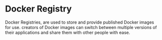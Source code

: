 # Docker Registry
Docker Registries, are used to store and provide published Docker images for use. creators of Docker images can switch between multiple versions of their applications and share them with other people with ease.

